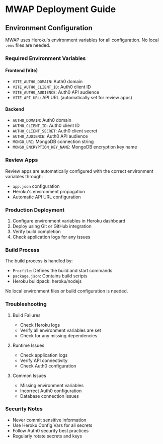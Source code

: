 # MWAP Deployment Guide

## Environment Configuration

MWAP uses Heroku's environment variables for all configuration. No local `.env` files are needed.

### Required Environment Variables

#### Frontend (Vite)
- `VITE_AUTH0_DOMAIN`: Auth0 domain
- `VITE_AUTH0_CLIENT_ID`: Auth0 client ID
- `VITE_AUTH0_AUDIENCE`: Auth0 API audience
- `VITE_API_URL`: API URL (automatically set for review apps)

#### Backend
- `AUTH0_DOMAIN`: Auth0 domain
- `AUTH0_CLIENT_ID`: Auth0 client ID
- `AUTH0_CLIENT_SECRET`: Auth0 client secret
- `AUTH0_AUDIENCE`: Auth0 API audience
- `MONGO_URI`: MongoDB connection string
- `MONGO_ENCRYPTION_KEY_NAME`: MongoDB encryption key name

### Review Apps

Review apps are automatically configured with the correct environment variables through:
- `app.json` configuration
- Heroku's environment propagation
- Automatic API URL configuration

### Production Deployment

1. Configure environment variables in Heroku dashboard
2. Deploy using Git or GitHub integration
3. Verify build completion
4. Check application logs for any issues

### Build Process

The build process is handled by:
- `Procfile`: Defines the build and start commands
- `package.json`: Contains build scripts
- Heroku buildpack: heroku/nodejs

No local environment files or build configuration is needed.

### Troubleshooting

1. Build Failures
   - Check Heroku logs
   - Verify all environment variables are set
   - Check for any missing dependencies

2. Runtime Issues
   - Check application logs
   - Verify API connectivity
   - Check Auth0 configuration

3. Common Issues
   - Missing environment variables
   - Incorrect Auth0 configuration
   - Database connection issues

### Security Notes

- Never commit sensitive information
- Use Heroku Config Vars for all secrets
- Follow Auth0 security best practices
- Regularly rotate secrets and keys